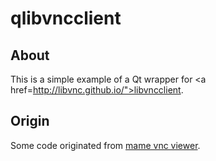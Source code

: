 # qlibvncclient

## About
This is a simple example of a Qt wrapper for <a href=http://libvnc.github.io/">libvncclient</a>.

## Origin
Some code originated from <a href="http://sourceforge.net/projects/qvncviewer/">mame vnc viewer</a>.


